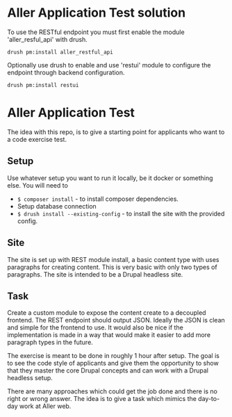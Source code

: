 
# Aller Application Test solution
To use the RESTful endpoint you must first enable the module 'aller_resful_api' with drush.

`drush pm:install aller_restful_api`

Optionally use drush to enable and use 'restui' module to configure the endpoint through backend configuration.

`drush pm:install restui`

# Aller Application Test 

The idea with this repo, is to give a starting point for applicants who want to
a code exercise test.

## Setup

Use whatever setup you want to run it locally, be it docker or something else.
You will need to

- `$ composer install` - to install composer dependencies.
- Setup database connection
- `$ drush install --existing-config` - to install the site with the provided config.

## Site

The site is set up with REST module install, a basic content type with uses
paragraphs for creating content. This is very basic with only two types of
paragraphs. The site is intended to be a Drupal headless site.

## Task

Create a custom module to expose the content create to a decoupled frontend.
The REST endpoint should output JSON. Ideally the JSON is clean and simple for
the frontend to use. It would also be nice if the implementation is made in a
way that would make it easier to add more paragraph types in the future.

The exercise is meant to be done in roughly 1 hour after setup. The goal is to
see the code style of applicants and give them the opportunity to show that
they master the core Drupal concepts and can work with a Drupal headless setup.

There are many approaches which could get the job done and there is no right or
wrong answer. The idea is to give a task which mimics the day-to-day work at
Aller web.
